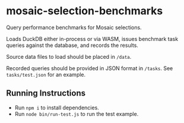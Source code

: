 # mosaic-selection-benchmarks

Query performance benchmarks for Mosaic selections.

Loads DuckDB either in-process or via WASM, issues benchmark task queries against the database, and records the results.

Source data files to load should be placed in `/data`.

Recorded queries should be provided in JSON format in `/tasks`.
See `tasks/test.json` for an example.

## Running Instructions

- Run `npm i` to install dependencies.
- Run `node bin/run-test.js` to run the test example.
